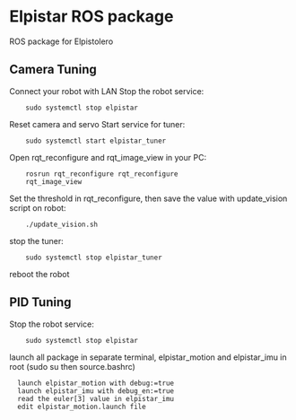 Elpistar ROS package
============
ROS package for Elpistolero

Camera Tuning
-------------
Connect your robot with LAN
Stop the robot service:
```
    sudo systemctl stop elpistar
```
Reset camera and servo
Start service for tuner:
```
    sudo systemctl start elpistar_tuner
```
Open rqt_reconfigure and rqt_image_view in your PC:
```
    rosrun rqt_reconfigure rqt_reconfigure
    rqt_image_view
```
Set the threshold in rqt_reconfigure, then save the value with update_vision script on robot:
```
    ./update_vision.sh
```
stop the tuner:
```
    sudo systemctl stop elpistar_tuner
```
reboot the robot

PID Tuning
----------
Stop the robot service:
```
    sudo systemctl stop elpistar
```
launch all package in separate terminal, elpistar_motion and elpistar_imu in root (sudo su then source.bashrc)
```
  launch elpistar_motion with debug:=true
  launch elpistar_imu with debug_en:=true
  read the euler[3] value in elpistar_imu
  edit elpistar_motion.launch file
```

